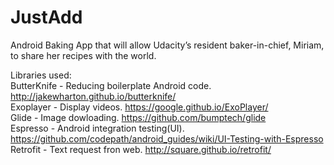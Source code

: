 # JustAdd
Android Baking App that will allow Udacity’s resident baker-in-chief, Miriam, to share her recipes with the world.

Libraries used:<br/> 
ButterKnife - Reducing boilerplate Android code. http://jakewharton.github.io/butterknife/ <br/> 
Exoplayer - Display videos. https://google.github.io/ExoPlayer/ <br/>
Glide - Image dowloading. https://github.com/bumptech/glide <br/>
Espresso - Android integration testing(UI). https://github.com/codepath/android_guides/wiki/UI-Testing-with-Espresso <br/>
Retrofit - Text request fron web. http://square.github.io/retrofit/
 

